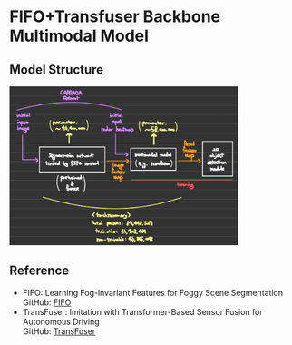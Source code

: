 # FIFO+Transfuser Backbone Multimodal Model

## Model Structure
<img src="./structure.jpg" width="80%">

## Reference

- FIFO: Learning Fog-invariant Features for Foggy Scene Segmentation<br/>
  GitHub: [FIFO](https://github.com/sohyun-l/fifo)
- TransFuser: Imitation with Transformer-Based Sensor Fusion for Autonomous Driving<br/>
  GitHub: [TransFuser](https://github.com/autonomousvision/transfuser?tab=readme-ov-file)
